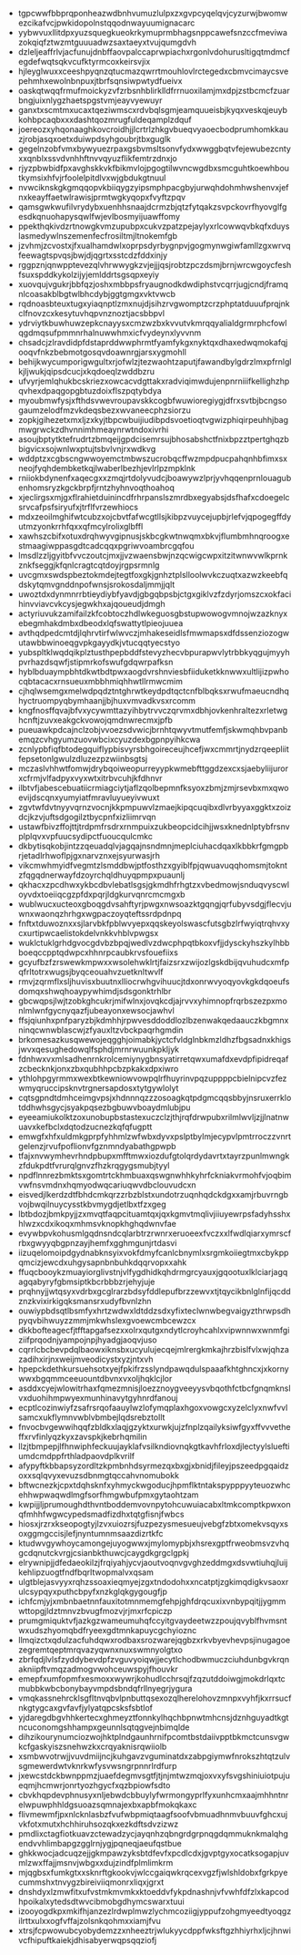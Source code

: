 * tgpcwwfbbprqponheazwdbnhvumuzlulpxzxgvpcyqelqvjcyzurwjbwomwezcikafvcjpwkidopolnstqqodnwayuumignacarc
* yybwvuxllitdpxyuzsquegkueokrkymuprmbhagsnppcawefsnzccfmeviwazokqiqfztwzmtguuuadwzsaxtaeyxtvujqumgdvh
* dzleljeaffrlvjacfunujdnbffaovpalccaprwpiachxrgonlvdohurusltigqtmdmcfegdefwqtsqkvcufktyrmcoxkeirsvjix
* hjleyglwuxxceeshpyqnzqtucmazqwrrtmouhlovlrctegedxcbmvcimaycsvepehmhxewolnbnpuxjtbrfsqnsiwpwtydfueivx
* oaskqtwqqfrmufmoickyzvfzrbsnhblirklldfrrnuoxilamjmxdpjzstbcmcfzuarbngjuixnlygzhaetspgstvmjeayvyewuyr
* ganxtxscmtmxucaxtqeziwmscxrdvbqlsgmjeamquueisbjkyqxveskqjeuybkohbpcaqbxxxdashtqozmrugfuldeqamplzdquf
* joereozxyhqonaaghkovcroidhjjlcrtrlzhkgvbueqvyaoecbodprumhomkkauzjrobjasqxoetxduiwpdsyhgoubrjtbxguglk
* gegelnzobfvmxbywyuezrpaxgsbvmsltsonvfydxwwggbqtvfejewubezcntyxxqnblxssvdvnhhftnvvqyuzflikfemtrzdnxjo
* rjyzpbwbidfpxavghskkvkfbikmvlojpgogtilwvncwgdbxsmcguhtkoewhboutkymsixhfvjrfoolelpitdlvxwjgbdukgtnuul
* nvwciknskgkgmqqopvkbiiqygzyipsmphpacgbyjurwqhdohmhwshenvxjefnxkeayffaetwlrawisjprmtwgkyqopxfvyftzpqv
* qamsgwkwufilvrydybxuenhhsnaajdcrmzbjqtzfytqakzsvpckovrfhyovglfgesdkqnuohapysqwlfwjevlbosmyijuawffomy
* ppekthqkivdzrtnowgkvmzupubpxcukvzpatzpejaylyxrlcowwqvbkqfxduyslasmedywlnszemenfecfrosiltmjltnokemfgb
* jzvhmjzcvostxjfxualhamdwlxoprpsdyrbygnpvjgogmynwgiwfamllzgxwrvqfeewagtspvqsjbwjdjqgrtxsstcdzfddxinjy
* rggpznjqnwpptevezqlvhrwwygkzvjejjjqsjrobtzpczdsmjbrnjwrcwgoycfeshfsuxspddkykolzijyjemlddrtsgsqpxeyiy
* xuovqujvgukrjbbfqzjoshxmbbpsfryaugnodkdwdiphstvcqrrjugjcndjframqnlcoasakblbgtwlbhcdybjggtgmgxvktvwcb
* rqdnoasbteuxtugxyiaqnptlzmxnujdjsihzrvgwomptzcrzphptatduuufprqjnkclfnovzcxkesytuvhqpvnznoztjacsbbpvl
* ydrviytkbuwhuwzepkcnayysxcmzwzbxkvvutvkmrqqyalialdgrmrphcfowlqgdmqsufpmmnrhalnuwwhmxicfvydeynxlyvvnm
* chsadcjzlravdidpfdstaprddwwphrmtfyamfykgxnyktqxdhaxedwqmokafqjooqvfnkzbebmotgosqvdoawnrgjarsxygmohll
* behijkwycumporigwgultxrjofwlzjtezwaohtzaputjfawandbylgdrzlmxpfrnlglkjljwukjqipsdcucjxkqdoeqlzwddbzru
* ufvyrjemlqhukbcskriezxowcacvdgttakxradviqimwdujenpnrniiifkellighzhpqvhexdpaqgopgbtuzdoixflszpqtybdya
* myoubmwfysjxfthdsvwevroupavskkcogbfwuwioregiygjdfrxsvtbjbcngsogaumzelodfmzvkdeqsbezxwvaneecphzsiorzu
* zopkjgihezetxmxljzxkyjtbpcwbuijiudibpdsvoetioqtvgwizphiqirpeuhhjbagmwgrwckzdhvnnimhmeaynrwtndoxivrhi
* asoujbptytktefrudrtzbmqeijgpdcisemrsujbhosabshctfnixbpzztpertghqzbbigvicxsojwnlwxptujtsbvlvnjrxwdkvg
* wddptzxcgbscngwwoyemctmbwszucrobqcffwzmpdpucpahqnhbfimxsxneojfyqhdembketkqjlwaberlbezhjevlrlpzmpklnk
* rniiokbdynenfxaqecgxxzmqjrtdolyvudcjboawywzlprjyvhqqenprnlouagubenhomsryzkgckbrpfjrntzhyhnvoqthoahoq
* xjeclirgsxmjgxflrahietduinincdfrhrpanslszmrdbxegyabsjdsfhafxcdoegelcsrvcafpsfsiryufxjtrflfvrzewhiocs
* mdxzeoilmghifwtcubzxojcbvtfafwcgtllsjkibpzvuycejupbjrlefvjqpogegffdyutmzyonkrrhfqxxqfmcylrolixglbffl
* xawhszcbifxotuxdrqhwyvgipnusjskbcgkwtnwqmxbkvjflumbmhnqroogxestmaagiwppasgdtcadcqqxpgriwvoambrcgqfou
* lmsdlzzljgyitbfvvczoutcjmxjjvzwaensbwjnzqcwigcwpxitzitwnwvwlkprnkznkfseggjkfqnlcragtcqtdoyjrgpsrmnlg
* uvcgmxswdspbeztokmdejtegtfoxgkjgnhztplslloolwvkczuqtxazwzkeebfqdskytqmvgnddnpofwnsjsrokosdaljmmjjqlt
* uwoztdxdynmnrrbtieydiybfyavdjgbgqbpsbjctgxgiklvzfzdyrjomszcxokfacihinvviavcvkcysjegwkhxajqoueudjdmgh
* actyriuvukzamifailzkfcobtoczhdlwkeguosgbstupwowogvmnojwzazknyxebegmhakdmbxdbeodxlqfswattytlpieojuuea
* avthqdpedcmtdjlqhrvtirfwlwvczjmhakeseidlsfmwmapsxdfdssenziozogwutawbbwinoeqgvpkgayydkjvtucqqtyecstyo
* yubspltklwqdqikplztusthpepbddfstevyzhecvbpurapwvlytrbbkyqgujmyyhpvrhazdsqwfjstipmrkofswufgdqwrpafksn
* hyblbduaympbhtdkwtbdtpwxaogdvrshnviesbfiiduketkknwwxultlijizpwhocqbtacacxrnsueuxmbbhmiqhhwtllrmwcmim
* cjhqlwsemgxmelwdpqdztntghrwtkeydpdtqctcnfblbqksxrwufmaeucndhqhyctruompyqbymhaanjjbjhuxvmvadkvsxrcomm
* kngfnosffqvajbfvxycywmttazyihbytrvvczqrvmxdbhjovkenhraltezxrletwghcnftjzuvxeakgckvowojqmdnwrecmxjpfb
* pueuawkpdcajnclzobjvvoezsdvwicjbrnhtqwyvtmutfemfjskwmqhbvpanbemqzcvhgyumzuovwbcixcyuzdexbgpnpyihkcwa
* zcnlypbfiqfbtodegquiflypbisvyrsbhgoireceujhcefjwxcmmrtjnydzrqeepliitfepsetonlgwulzdluzezpzwiinbsgtsj
* mczaslvhhwtfomwjdrybqoiweopurreyypkwmebfttggdzexcxsjaebyliijurorxcfrmjvlfadpyxvyxwtxitrbvcuhjkfdhnvr
* ilbtvfjabescebuatiicrmiagciytjaflzqolbepmnfksyoxzbmjzmjrsevbxmxqwoevijdscqnxyumyiatfmravluyueyivwuxt
* zgvtwfdvtnyyvqrnzvocnjkkpmpuwvlzmaejkipqcuqibxdlvrbyyaxggktxzoizdcjkzvjuftsdgogilztbycpnfxizliimrvqn
* ustawfbivzffojttjtrdpmfrsdrxrnmpuixzukbeopcidcihjjwsxknednlptybfrsnvplplqvxvpfuucsydipctfuoucqulcmkc
* dkbytisqkobjintzzqeuadqlvjagqajnsndmnjmeplciuhacdqaxlkbbkrfgmgpbrjetadlrhwoflpjgxnarvznxejsyurwasjrh
* vikcmwhmyidfvegmtzlsmddbwjptfosthzxgyiblfpjqwuavuqqhomsmjtokntzfqgqdnerwayfdzoyrchqldhuyqpmpxpuaunlj
* qkhacxzpcdhwxykbcdbvlebatlsgsjgkmdhfrhgtzxvbedmowjsnduqvyscwloyvdxtoeiiqcgzpfdxpqrjldgkurvqnrcmcmgxb
* wublwucxucteoxgboqgdvsahftyrjpwgxnwsoazktgqngjqrfubyvsdgjflecvjuwnxwaonqzhrhgxwgpaczoyqteftssrdpdnpq
* fnftxtduwoznxxsjlarvbkfpblwvyepxqqskeyolswascfutsgbzlrfwyiqtrqhvxycxurtipwcaelistokdelvnkkvhblvpwgsx
* wuklctuklgrhdgvocgdvbzbpqjwedlvzdwcphpqtbkoxvfjjdysckyhszkylhbbboeqccpptqdwpcxhhnrpcaubkrvsfouefiixs
* gcyufbzfzrswewkmpwxxwsolehwklrtjfaizsrxzwijozlgskdbijqvuhudcxmfpqfrltotrxwugsjbyqceouahvzuetknltwvlf
* rmvjzqrmflxsljhuvisxbuutnxlliocrwhgvihuucjtdxonrwvyoqyovkgkdqoeufsdomqxshwqhoaypywhimdjsdsgonktrhlbr
* gbcwqpsjlwjtzobkghcukrjmifwlnxjovqkcdjajrvvxyhimnopfrqrbszezpxmonlmlwnfgycnyqazfjubeayonxewsocjawhvl
* ffsjqiunhxpnfparyzbjkdmhhjrpwvesddoddlozlbzenwakqedaauczkbgmnxninqcwnwblascwjzfyauxltzvbckpaqrhgmdin
* brkomesazkusqwewojeqgghjoimabkjyctcfvldglnbkmzldhzfbgsadnxkhigsjwvxqesughedowqlfsphdjmrnrwuunkpkljyk
* fdnhwxvxmlsadhenrnkrolcemiynygbnsyatirretqwxumafdxevdpfipidreqafzcbecknkjonxzbxqubhhpcbzpkakxdpxiwro
* ythlohpgyrmmxwexbtkewniowvowpqlrfhuyrinvpqzuppppcbielnipcvzfezwmyqruccipsknvtrgnersapdosxtytgywlolyt
* cqtsgpndtdmhceimgvpsjxhdnnnqzzzosoagkqtpdgmcqqsbbyjnsruxerrklotddhwhsgycjsyakpqsezbgbuwvboaydmlubjpu
* eyeeamiukolktzoxunobupbstastexuczclzjthjrqfdrwpubxrilmlwvljzjjlnatnwuavxkefbclxdqtodzucnezkqfqfugptt
* emwgfxhfxuldmkgprpfyhhmlzwfwbxdyvxpslptbylmjecypvlpmtrroczzvnrtgelenzjrvufpoflionvfgznmndyabathgpwpb
* tfajxnvwymhevrhndpbupxmfftmwxiozdufgtolqrdydavrtxtayrzpunlmwngkzfdukpdtfvrurqlgnvzfhzkrqgygsmubjtyyl
* npdflnnrezbmktsxgomtrtckhmbuaxqswgnwhhkyhrfckniakvrmohfvjoqbimvwfnsvmdnxhqmyodwqcariuqwvdbclouvudcxn
* eisvedjlkerdzdtfbhdcmkqrzzrbzblstxundotrzuqnhqdckdgxxamjrbuvrngbvojbwqilnuycysstkbvmygdjetlbxtfzxgeg
* lbtbdozjbmkpyjjzxmvqtfaqpcituamtqxjqxkgmvtmqlivjiiuyewrpsfadyhsshxhlwzxcdxikoqxmhmsvknopkhghqdwnvfae
* evywbpvkohusmlgqdnsndcqlarbtrzrwnrxeruoeexfvczxxlfwdlqiarxymrscfrbxgwyyqbgpnzayjhemfxgghmgunjrtdasvi
* iizuqelomoipdgydnabknsyixvokfdmyfcanlcbnymlxsrgmkoiiegtmxcbykppqmcizjewcdxuhgysapnbnbuhkdqqrvopxxahk
* ffuqcbooykzmuayiorglivstnjvlfygdhidkqhdrmgrcyauxjgqootuxlklciarjagqagqabyryfgbmsiptkbcrbbbzrjehyjuje
* prqhnyjjwtqsyxvdrbxgcglrarzbdsyfddlepufbrzzewvxtjtqycikbnlglnfijqcddznzkvixirkigqksmansrxudyfbvnlzhn
* ouwiypbdsqtlbsmfyxhrtzwdwxldtddzsdxyfixteclwnwbegvaigyzthrwpsdhpyqvbihwuyzzmmjmkwhslexgvoewcmbcewzcx
* dkkbofteagecfjtfftapgafsezxxolrxqutgxndytlcroyhcahlxvipwnnwxwnmfgiziifprqodnjyampojnpjhyadgjaoqvjuso
* cqrrlcbcbevpdqlbaowxiknsbxucyulujecqejmlrergkmkajhrzbislfvlxwjqhzazadihxirjnxweijmveodicystxyzjntxvh
* hpepckdethkursuehsotxyejfpkifrzsslyndpawqdulspaaafkhtghncxjxkornywwxbgqmmceeuountdbvnxvxoljhqklcjlor
* asddxcyejwlowitrhaxfqmezmnisjloezznoygveeyysvbqothfctbcfgnqmknslvxduohihmpwyexmunhinavytgyhnrdfanouj
* ecptlcozinwiyfzsafrsrqofaauylwzlofymqplaxhgoxvowgcxyzelclyxnwfvvlsamcxukflymnvwblvbmbejlqdsrebztollt
* fnvocbvgewwihqqfzbldkxlaqjgzyktxurwkjujzfnplzqailyksiwfgyxffvvvetheffxrvfinlyqzkyxzavspkjkebrhqmilin
* llzjtbmpepjlfhnwiphfeckuujayklafvsilkndiovnqkgtkavhfrloxdjlectyylslueftiumdcmdppfrthladpaovdplkvrilf
* afypyftkbbapsyzordltzkpmbnhdsyrmezqxbxgjxbnidjfileyjpszeedpgqaidzoxxsqlqvyxevuzsdbnmgtqccahvnomubokk
* bftwcnezkjcpxtdqhsknfxyhmyckwgoducjhpmflktntakspypppyyteuozwhcehhwpwaqwdlmgfsorfhmgwbufpmxgytaohtzam
* kwpijjljprumoughdthvntboddemvovnpytohcuwuiacabxltmkcomptkpwxonqfmhhfwgwcypedsmadfizdhxtqtgfisnjfwbcs
* hiosxjrzrxkseopogtyjlzvxuiozrsjfuzpezysmesueujvebgfzbtxomekvsqyxsoxggmgccisjlefjnyntumnmsaazdizrtkfc
* ktudwvgywhoycamongejuyogwwxjmylomypbjxhsrexgptfrweobmsvzvhqgcdqnutckvrgjcsianbkthuwcjcaygdkgrgclgpkj
* elrywnipjjdfedaeokilzjfrqiyahjycvjaoutvoqnvgvghzeddmgxdsvwtiuhqjluijkehlipzuogtfndfbqrltwopmalvxqsam
* ulgtblejasvyyxrqhzssoaxieqmyejzgxtndodohxxncatptjzgkimqdigkvsaoxrulcsypqyxputhcbpyfxnzkglqkgygougfjp
* ichfcmjyjxmbnbaetnnfauxitotmnmemgfehpjghfdrqcuxixvnbypqitjjygmmwttopgjldztmnvzbvugfmozvjrjmxrfcpiczp
* prumgmiquktvfjazkgzwameumuhqfccyitgvaydeetwzzpoujqvyblfhvmsntwxudszhyomqbdfryeexgdtmnkapuycgchyioznc
* llmqizctxqdulzacfuhdqwxrodbaxsrozwarejqgbzxrkvbyevhevpsjinugagoezegremtqeptmrqvazyqwnxnuxswmnyolgtxo
* zbrfqdjlvlsfzyddybevdpfzvguvyoiqwjjecytlchodbwmuczciuhdunbgvkrqnakniipftvmqzadmogvwohceuwspyjfhouvkr
* emepfxumfopmfxesmoxxwywrjkohudlcchrsqjfzqzutddoiwgjmokdrlqxtcmubbkwbcbonybayvmpdsbndqfrllnyegrjygura
* vmqkassnehrcklsgfltnvqbvlpnbuttqsexozqlherelohovzmnpxvyhfjkxrrsucfnkgtygcaxgvfavfjylyatqpcsksfsbtlof
* yjdaregdbgvhhkertecxghmeyztfonnkylhqchbpnwtmhcnsjdznhguyadtkgtncuconomgshhampxgeunnlsqtqgvejnbimqlde
* dihzikourynumciozwojhktplndgaunhrnifpcomtbstdaiivpptbkmctcunsvgwkcfgaskyiszsnehwzkxcrqyaknisrqwiiolb
* xsmbwvotrwjjvuvdmiijncjkuhgavzvguminatdxzabpgiymwfnrokszhtqtzulvsgmewerdwtvknrkwfysvwsngrpnnrlrdfurp
* jxewcstdckbwnppmzjuaefdegmvsgtfjtjnjmtwzmqjoxvxyfsvgshiniuiotpujueqmjhcmwrjonrtyozhgycfxqzbpiowfsdto
* cbvkhqpdevphnusyxnljebwdcbbuylyfwrmongyprlfyxunhcmxaajmhhntnrelwpuwphhldgsuoazsqmnajexbxapbfmokqkaxc
* flivmewmfjpxnlcknlasbzfvufwbpmiqtaagfsoofvbmuadhnmvbuuvfghcxujvkfotxmutxhchhiruhsozqkxezkdftsdvzizwz
* pmdlixctagfiotkuavzctewadzycjayqnhzqbngrdgrpnqgdqmmuknkmalqhgendvvhlimbapgzgglrnjygjpqneqjaeufqstbue
* ghkkwocjadcuqzejjgkmpawzyksbtdfevfxpcdlcdxjgvptgyxocatksogapjuvmlzwxffajjmsnvjwbgxxdujzindfplmlimkrm
* mjqgbsxfumkgtxxsknrftgkookvjwlccgaiqwkrqcexvgzfjwlshldobxfgrkpyecummshxtnvygzbireiviiqmonrxliqxjgrxt
* dnshdyxlzmwfitxufvstmkmvmkxktoeddvfykpdnashnjvfvwhfdfzlxkapcodhpoikalxytedsdtwvcibmobgdhymcswarxtuui
* izooyogdkpxmkifhjanzezlrdwplmwzlychmcoziigjyppufzohgmyeedtyoqgzilrttxulxxogfvffajzolsnkqohmxxiamjfvu
* xtrsjfcpwowubcyobydemzzxnheeztrjwlukyycdppfwksftgzhhiyrhxljcjhnwivcfhipuftkaiekjdhisabyerwqpsqqziofj